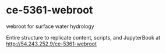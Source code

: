 # ce-5361-webroot
webroot for surface water hydrology

Entire structure to replicate content, scripts, and JupyterBook at http://54.243.252.9/ce-5361-webroot

